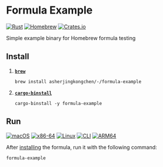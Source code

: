 # Formula Example

[![Rust](https://img.shields.io/crates/msrv/formula-example?style=for-the-badge&label=rust&logo=rust&logoColor=fff&labelColor=333&color=d41)](https://crates.io/crates/formula-example)
[![Homebrew](https://img.shields.io/github/v/release/AsherJingkongChen/formula-example?style=for-the-badge&label=homebrew&logo=homebrew&logoColor=fc9&labelColor=333&color=fa4)](https://github.com/AsherJingkongChen/homebrew--/blob/main/Formula/formula-example.rb)
[![Crates.io](https://img.shields.io/crates/v/formula-example?style=for-the-badge&label=crates&logo=docs.rs&logoColor=da3&labelColor=333&color=473)](https://crates.io/crates/formula-example)

Simple example binary for Homebrew formula testing

## Install

1. **[`brew`](https://brew.sh/)**

    ```shell
    brew install asherjingkongchen/-/formula-example
    ```

2. **[`cargo-binstall`](https://github.com/cargo-bins/cargo-binstall?tab=readme-ov-file#installation)**

    ```shell
    cargo-binstall -y formula-example
    ```

## Run

[![macOS](https://img.shields.io/badge/macos-eee?style=for-the-badge&logo=apple&logoColor=fff&labelColor=333)](https://www.apple.com/macos/)
[![x86-64](https://img.shields.io/badge/x86%e2%80%9364-e22?style=for-the-badge&logo=amd&logoColor=e22&labelColor=333)](https://www.kernel.org/doc/html/v6.14/arch/x86/x86_64/index.html)
[![Linux](https://img.shields.io/badge/linux-fc2?style=for-the-badge&logo=linux&logoColor=fc2&labelColor=333)](https://kernel.org/)
[![CLI](https://img.shields.io/badge/cli-6a3?style=for-the-badge&logo=gnometerminal&logoColor=6a3&labelColor=333)](https://en.wikipedia.org/wiki/Command-line_interface)
[![ARM64](https://img.shields.io/badge/arm64-09b?style=for-the-badge&logo=arm&logoColor=09b&labelColor=333)](https://www.kernel.org/doc/html/v6.14/arch/arm64/index.html)

After [installing](#install) the formula, run it with the following command:

```shell
formula-example
```
